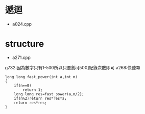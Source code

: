 # 遞迴
*  a024.cpp
# structure
*  a271.cpp

g732:因為數字只有1-500所以只要創a[500]紀錄次數即可
a268:快速冪
```cpp=
long long fast_power(int a,int n)
{
    if(n==0)
        return 1;
    long long res=fast_power(a,n/2);
    if(n%2)return res*res*a;
    return res*res;
}
```
